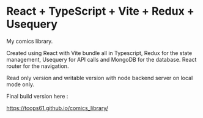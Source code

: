 # React + TypeScript + Vite + Redux + Usequery

My comics library.

Created using React with Vite bundle all in Typescript, Redux for the state management, Usequery for API calls and MongoDB for the database.
React router for the navigation.

Read only version and writable version with node backend server on local mode only.

Final build version here :

https://toops61.github.io/comics_library/